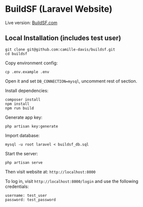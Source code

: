 # BuildSF (Laravel Website)

Live version: [BuildSF.com](https://buildsf.com)

## Local Installation (includes test user)

```
git clone git@github.com:camille-davis/buildsf.git
cd buildsf
```
Copy environment config:
```
cp .env.example .env
```
Open it and set `DB_CONNECTION=mysql`, uncomment rest of section.

Install dependencies:
```
composer install
npm install
npm run build
```
Generate app key:
```
php artisan key:generate
```
Import database:
```
mysql -u root laravel < buildsf_db.sql
```
Start the server:
```
php artisan serve
```
Then visit website at: `http://localhost:8000`

To log in, visit `http://localhost:8000/login` and use the following credentials:
```
username: test_user
password: test_password
```
